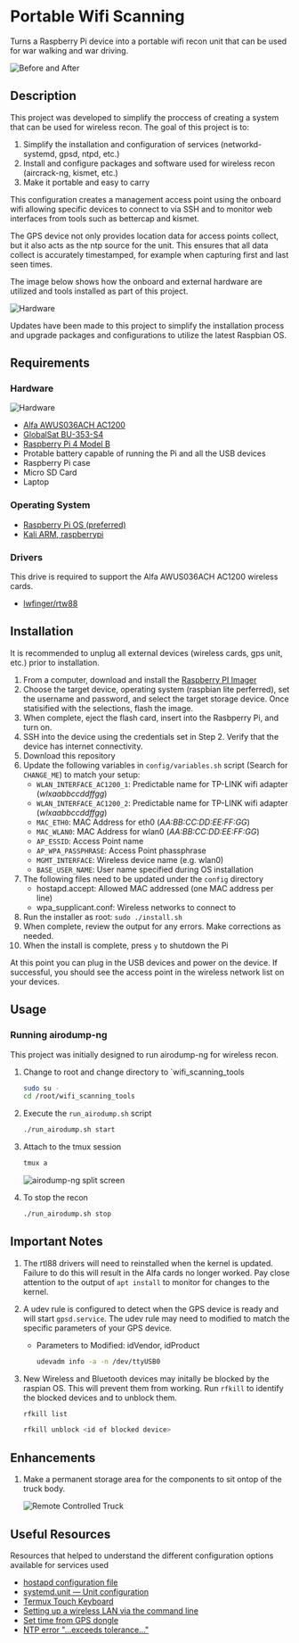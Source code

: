 # Portable Wifi Scanning

Turns a Raspberry Pi device into a portable wifi recon unit that can be used for war walking and war driving.

![Before and After](images/before_after.png)

## Description

This project was developed to simplify the proccess of creating a system that can be used for wireless recon.  The goal of this project is to:

 1. Simplify the installation and configuration of services (networkd-systemd, gpsd, ntpd, etc.)
 2. Install and configure packages and software used for wireless recon (aircrack-ng, kismet, etc.)
 3. Make it portable and easy to carry

This configuration creates a management access point using the onboard wifi allowing specific devices to connect to via SSH and to monitor web interfaces from tools such as bettercap and kismet.

The GPS device not only provides location data for access points collect, but it also acts as the ntp source for the unit.  This ensures that all data collect is accurately timestamped, for example when capturing first and last seen times.

The image below shows how the onboard and external hardware are utilized and tools installed as part of this project.

![Hardware](images/WifiDiagram.drawio.png)

Updates have been made to this project to simplify the installation process and upgrade packages and configurations to utilize the latest Raspbian OS.

## Requirements

### Hardware

![Hardware](images/parts.jpg)

- [Alfa AWUS036ACH AC1200](https://www.amazon.com/Alfa-Long-Range-Dual-Band-Wireless-External/dp/B00VEEBOPG/ref=sr_1_3?dchild=1&keywords=alfa+ac1200&qid=1605960056&sr=8-3)
- [GlobalSat BU-353-S4](https://www.amazon.com/GlobalSat-BU-353-S4-USB-Receiver-Black/dp/B008200LHW/ref=sr_1_1?crid=2U82TWJSJ50JS&dchild=1&keywords=bu353s4&qid=1605960073&sprefix=bu+353%2Caps%2C165&sr=8-1)
- [Raspberry Pi 4 Model B](https://www.adafruit.com/product/4564)
- Protable battery capable of running the Pi and all the USB devices
- Raspberry Pi case
- Micro SD Card
- Laptop

### Operating System

- [Raspberry Pi OS (preferred)](https://www.raspberrypi.com/software/)
- [Kali ARM, raspberrypi](https://www.kali.org/get-kali/#kali-arm)

### Drivers

This drive is required to support the Alfa AWUS036ACH AC1200 wireless cards.

- [lwfinger/rtw88](https://github.com/lwfinger/rtw88)

## Installation

It is recommended to unplug all external devices (wireless cards, gps unit, etc.) prior to installation.

1. From a computer, download and install the [Raspberry PI Imager](https://www.raspberrypi.com/software/)
2. Choose the target device, operating system (raspbian lite perferred), set the username and password, and select the target storage device.  Once statisified with the selections, flash the image.
3. When complete, eject the flash card, insert into the Rasbperry Pi, and turn on.
4. SSH into the device using the credentials set in Step 2.  Verify that the device has internet connectivity.
5. Download this repository
6. Update the following variables in `config/variables.sh` script (Search for `CHANGE_ME`) to match your setup:
   - `WLAN_INTERFACE_AC1200_1`: Predictable name for TP-LINK wifi adapter (*wlxaabbccddffgg*)
   - `WLAN_INTERFACE_AC1200_2`: Predictable name for TP-LINK wifi adapter (*wlxaabbccddffgg*)
   - `MAC_ETH0`: MAC Address for eth0 (*AA:BB:CC:DD:EE:FF:GG*)
   - `MAC_WLAN0`: MAC Address for wlan0 (*AA:BB:CC:DD:EE:FF:GG*)
   - `AP_ESSID`: Access Point name
   - `AP_WPA_PASSPHRASE`: Access Point phassphrase
   - `MGMT_INTERFACE`: Wireless device name (e.g. wlan0)
   - `BASE_USER_NAME`: User name specified during OS installation
7. The following files need to be updated under the `config` directory
   - hostapd.accept: Allowed MAC addressed (one MAC address per line)
   - wpa_supplicant.conf: Wireless networks to connect to
8. Run the installer as root: `sudo ./install.sh`
9. When complete, review the output for any errors.  Make corrections as needed.
10. When the install is complete, press `y` to shutdown the Pi

At this point you can plug in the USB devices and power on the device.  If successful, you should see the access point in the wireless network list on your devices.

## Usage

### Running airodump-ng

This project was initially designed to run airodump-ng for wireless recon.

1. Change to root and change directory to `wifi_scanning_tools

   ```bash
   sudo su -
   cd /root/wifi_scanning_tools
   ```

2. Execute the `run_airodump.sh` script

   ```bash
   ./run_airodump.sh start
   ```

3. Attach to the tmux session

   ```bash
   tmux a
   ```

   ![airodump-ng split screen](images/airodump-ng.png)

4. To stop the recon

   ```bash
   ./run_airodump.sh stop
   ```

## Important Notes

1. The rtl88 drivers will need to reinstalled when the kernel is updated.  Failure to do this will result in the Alfa cards no longer worked.  Pay close attention to the output of `apt install` to monitor for changes to the kernel.
2. A udev rule is configured to detect when the GPS device is ready and will start `gpsd.service`.  The udev rule may need to modified to match the specific parameters of your GPS device.

   - Parameters to Modified: idVendor, idProduct

      ```bash
      udevadm info -a -n /dev/ttyUSB0
      ```

3. New Wireless and Bluetooth devices may initally be blocked by the raspian OS.  This will prevent them from working.  Run `rfkill` to identify the blocked devices and to unblock them.

   ```bash
   rfkill list

   rfkill unblock <id of blocked device>
   ```

## Enhancements

1. Make a permanent storage area for the components to sit ontop of the truck body.  

   ![Remote Controlled Truck](images/rc_truck.jpg)

## Useful Resources

Resources that helped to understand the different configuration options available for services used

- [hostapd configuration file](https://w1.fi/cgit/hostap/plain/hostapd/hostapd.conf)
- [systemd.unit — Unit configuration](https://www.freedesktop.org/software/systemd/man/systemd.unit.html)
- [Termux Touch Keyboard](https://wiki.termux.com/wiki/Touch_Keyboard)
- [Setting up a wireless LAN via the command line](https://www.raspberrypi.org/documentation/configuration/wireless/wireless-cli.md)
- [Set time from GPS dongle](http://blog.petrilopia.net/linux/raspberry-pi-set-time-gps-dongle/)
- [NTP error "...exceeds tolerance..."](https://access.redhat.com/solutions/35640)